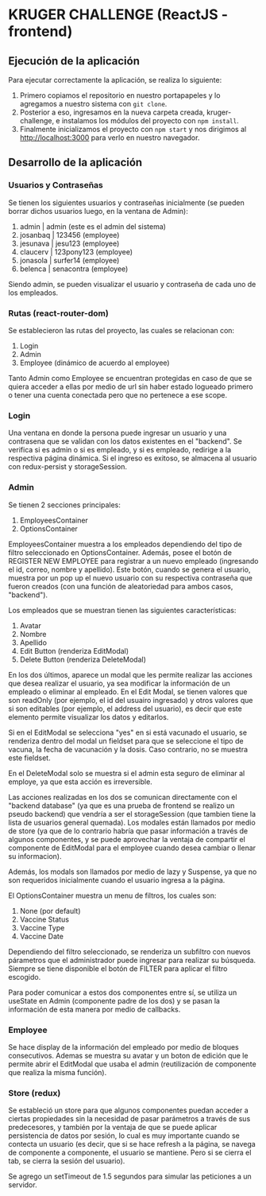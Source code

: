 # KRUGER CHALLENGE (ReactJS - frontend)

## Ejecución de la aplicación

Para ejecutar correctamente la aplicación, se realiza lo siguiente:

1. Primero copiamos el repositorio en nuestro portapapeles y lo agregamos a nuestro sistema con `git clone`. 
2. Posterior a eso, ingresamos en la nueva carpeta creada, kruger-challenge, e instalamos los módulos del proyecto con `npm install`.
3. Finalmente inicializamos el proyecto con `npm start` y nos dirigimos al [http://localhost:3000](http://localhost:3000) para verlo en nuestro navegador.

## Desarrollo de la aplicación

### Usuarios y Contraseñas

Se tienen los siguientes usuarios y contraseñas inicialmente (se pueden borrar dichos usuarios luego, en la ventana de Admin):

1. admin | admin (este es el admin del sistema)
2. josanbaq | 123456 (employee)
3. jesunava | jesu123 (employee)
4. claucerv | 123pony123 (employee)
5. jonasola | surfer14 (employee)
6. belenca | senacontra (employee)

Siendo admin, se pueden visualizar el usuario y contraseña de cada uno de los empleados.

### Rutas (react-router-dom)

Se establecieron las rutas del proyecto, las cuales se relacionan con:

1. Login
2. Admin
3. Employee (dinámico de acuerdo al employee)

Tanto Admin como Employee se encuentran protegidas en caso de que se quiera acceder a ellas por medio de url sin haber estado logueado primero o tener una cuenta conectada pero que no pertenece a ese scope.

### Login

Una ventana en donde la persona puede ingresar un usuario y una contrasena que se validan con los datos existentes en el "backend". Se verifica si es admin o si es empleado, y si es empleado, redirige a la respectiva página dinámica. Si el ingreso es exitoso, se almacena al usuario con redux-persist y storageSession.

### Admin

Se tienen 2 secciones principales:

1. EmployeesContainer
2. OptionsContainer

EmployeesContainer muestra a los empleados dependiendo del tipo de filtro seleccionado en OptionsContainer. Además, posee el botón de REGISTER NEW EMPLOYEE para registrar a un nuevo empleado (ingresando el id, correo, nombre y apellido). Este botón, cuando se genera el usuario, muestra por un pop up el nuevo usuario con su respectiva contraseña que fueron creados (con una función de aleatoriedad para ambos casos, "backend").

Los empleados que se muestran tienen las siguientes características:

1. Avatar
2. Nombre
3. Apellido
4. Edit Button (renderiza EditModal)
5. Delete Button (renderiza DeleteModal) 

En los dos últimos, aparece un modal que les permite realizar las acciones que desea realizar el usuario, ya sea modificar la información de un empleado o eliminar al empleado. En el Edit Modal, se tienen valores que son readOnly (por ejemplo, el id del usuairo ingresado) y otros valores que si son editables (por ejemplo, el address del usuario), es decir que este elemento permite visualizar los datos y editarlos.

Si en el EditModal se selecciona "yes" en si está vacunado el usuario, se renderiza dentro del modal un fieldset para que se seleccione el tipo de vacuna, la fecha de vacunación y la dosis. Caso contrario, no se muestra este fieldset.

En el DeleteModal solo se muestra si el admin esta seguro de eliminar al employe, ya que esta acción es irreversible.

Las acciones realizadas en los dos se comunican directamente con el "backend database" (ya que es una prueba de frontend se realizo un pseudo backend) que vendría a ser el storageSession (que tambien tiene la lista de usuarios general quemada). Los modales están llamados por medio de store (ya que de lo contrario habría que pasar información a través de algunos componentes, y se puede aprovechar la ventaja de compartir el componente de EditModal para el employee cuando desea cambiar o llenar su informacion).

Además, los modals son llamados por medio de lazy y Suspense, ya que no son requeridos inicialmente cuando el usuario ingresa a la página.

El OptionsContainer muestra un menu de filtros, los cuales son:

1. None (por default)
2. Vaccine Status
3. Vaccine Type
4. Vaccine Date

Dependiendo del filtro seleccionado, se renderiza un subfiltro con nuevos párametros que el administrador puede ingresar para realizar su búsqueda. Siempre se tiene disponible el botón de FILTER para aplicar el filtro escogido.

Para poder comunicar a estos dos componentes entre sí, se utiliza un useState en Admin (componente padre de los dos) y se pasan la información de esta manera por medio de callbacks.

### Employee

Se hace display de la información del empleado por medio de bloques consecutivos. Ademas se muestra su avatar y un boton de edición que le permite abrir el EditModal que usaba el admin (reutilización de componente que realiza la misma función).

### Store (redux)

Se estableció un store para que algunos componentes puedan acceder a ciertas propiedades sin la necesidad de pasar parámetros a través de sus predecesores, y también por la ventaja de que se puede aplicar persistencia de datos por sesión, lo cual es muy importante cuando se contecta un usuario (es decir, que si se hace refresh a la página, se navega de componente a componente, el usuario se mantiene. Pero si se cierra el tab, se cierra la sesión del usuario).

Se agrego un setTimeout de 1.5 segundos para simular las peticiones a un servidor.